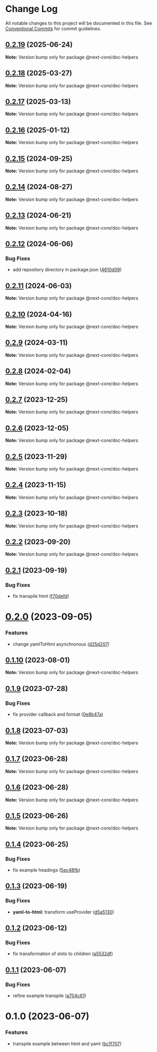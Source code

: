 # Change Log

All notable changes to this project will be documented in this file.
See [Conventional Commits](https://conventionalcommits.org) for commit guidelines.

## [0.2.19](https://github.com/easyops-cn/next-core/compare/@next-core/doc-helpers@0.2.18...@next-core/doc-helpers@0.2.19) (2025-06-24)

**Note:** Version bump only for package @next-core/doc-helpers





## [0.2.18](https://github.com/easyops-cn/next-core/compare/@next-core/doc-helpers@0.2.17...@next-core/doc-helpers@0.2.18) (2025-03-27)

**Note:** Version bump only for package @next-core/doc-helpers





## [0.2.17](https://github.com/easyops-cn/next-core/compare/@next-core/doc-helpers@0.2.16...@next-core/doc-helpers@0.2.17) (2025-03-13)

**Note:** Version bump only for package @next-core/doc-helpers





## [0.2.16](https://github.com/easyops-cn/next-core/compare/@next-core/doc-helpers@0.2.15...@next-core/doc-helpers@0.2.16) (2025-01-12)

**Note:** Version bump only for package @next-core/doc-helpers





## [0.2.15](https://github.com/easyops-cn/next-core/compare/@next-core/doc-helpers@0.2.14...@next-core/doc-helpers@0.2.15) (2024-09-25)

**Note:** Version bump only for package @next-core/doc-helpers





## [0.2.14](https://github.com/easyops-cn/next-core/compare/@next-core/doc-helpers@0.2.13...@next-core/doc-helpers@0.2.14) (2024-08-27)

**Note:** Version bump only for package @next-core/doc-helpers





## [0.2.13](https://github.com/easyops-cn/next-core/compare/@next-core/doc-helpers@0.2.12...@next-core/doc-helpers@0.2.13) (2024-06-21)

**Note:** Version bump only for package @next-core/doc-helpers





## [0.2.12](https://github.com/easyops-cn/next-core/compare/@next-core/doc-helpers@0.2.11...@next-core/doc-helpers@0.2.12) (2024-06-06)


### Bug Fixes

* add repository directory in package.json ([4610d09](https://github.com/easyops-cn/next-core/commit/4610d0987f98b4cda82aa232e488f375bcfd42a3))





## [0.2.11](https://github.com/easyops-cn/next-core/compare/@next-core/doc-helpers@0.2.10...@next-core/doc-helpers@0.2.11) (2024-06-03)

**Note:** Version bump only for package @next-core/doc-helpers





## [0.2.10](https://github.com/easyops-cn/next-core/compare/@next-core/doc-helpers@0.2.9...@next-core/doc-helpers@0.2.10) (2024-04-16)

**Note:** Version bump only for package @next-core/doc-helpers





## [0.2.9](https://github.com/easyops-cn/next-core/compare/@next-core/doc-helpers@0.2.8...@next-core/doc-helpers@0.2.9) (2024-03-11)

**Note:** Version bump only for package @next-core/doc-helpers





## [0.2.8](https://github.com/easyops-cn/next-core/compare/@next-core/doc-helpers@0.2.7...@next-core/doc-helpers@0.2.8) (2024-02-04)

**Note:** Version bump only for package @next-core/doc-helpers





## [0.2.7](https://github.com/easyops-cn/next-core/compare/@next-core/doc-helpers@0.2.6...@next-core/doc-helpers@0.2.7) (2023-12-25)

**Note:** Version bump only for package @next-core/doc-helpers





## [0.2.6](https://github.com/easyops-cn/next-core/compare/@next-core/doc-helpers@0.2.5...@next-core/doc-helpers@0.2.6) (2023-12-05)

**Note:** Version bump only for package @next-core/doc-helpers





## [0.2.5](https://github.com/easyops-cn/next-core/compare/@next-core/doc-helpers@0.2.4...@next-core/doc-helpers@0.2.5) (2023-11-29)

**Note:** Version bump only for package @next-core/doc-helpers





## [0.2.4](https://github.com/easyops-cn/next-core/compare/@next-core/doc-helpers@0.2.3...@next-core/doc-helpers@0.2.4) (2023-11-15)

**Note:** Version bump only for package @next-core/doc-helpers





## [0.2.3](https://github.com/easyops-cn/next-core/compare/@next-core/doc-helpers@0.2.2...@next-core/doc-helpers@0.2.3) (2023-10-18)

**Note:** Version bump only for package @next-core/doc-helpers





## [0.2.2](https://github.com/easyops-cn/next-core/compare/@next-core/doc-helpers@0.2.1...@next-core/doc-helpers@0.2.2) (2023-09-20)

**Note:** Version bump only for package @next-core/doc-helpers





## [0.2.1](https://github.com/easyops-cn/next-core/compare/@next-core/doc-helpers@0.2.0...@next-core/doc-helpers@0.2.1) (2023-09-19)


### Bug Fixes

* fix transpile html ([f70defd](https://github.com/easyops-cn/next-core/commit/f70defd599145cb2f6c6c43aa0fffb68055d3760))





# [0.2.0](https://github.com/easyops-cn/next-core/compare/@next-core/doc-helpers@0.1.10...@next-core/doc-helpers@0.2.0) (2023-09-05)


### Features

* change yamlToHtml asynchronous ([d25d207](https://github.com/easyops-cn/next-core/commit/d25d20726a1ee2d0a6ff105b1f12da62fb9a1b11))





## [0.1.10](https://github.com/easyops-cn/next-core/compare/@next-core/doc-helpers@0.1.9...@next-core/doc-helpers@0.1.10) (2023-08-01)

**Note:** Version bump only for package @next-core/doc-helpers





## [0.1.9](https://github.com/easyops-cn/next-core/compare/@next-core/doc-helpers@0.1.8...@next-core/doc-helpers@0.1.9) (2023-07-28)


### Bug Fixes

* fix provider callback and format ([0e8b47a](https://github.com/easyops-cn/next-core/commit/0e8b47aa48714da7dfe831b0706a5049116ab0a9))





## [0.1.8](https://github.com/easyops-cn/next-core/compare/@next-core/doc-helpers@0.1.7...@next-core/doc-helpers@0.1.8) (2023-07-03)

**Note:** Version bump only for package @next-core/doc-helpers





## [0.1.7](https://github.com/easyops-cn/next-core/compare/@next-core/doc-helpers@0.1.6...@next-core/doc-helpers@0.1.7) (2023-06-28)

**Note:** Version bump only for package @next-core/doc-helpers





## [0.1.6](https://github.com/easyops-cn/next-core/compare/@next-core/doc-helpers@0.1.5...@next-core/doc-helpers@0.1.6) (2023-06-28)

**Note:** Version bump only for package @next-core/doc-helpers





## [0.1.5](https://github.com/easyops-cn/next-core/compare/@next-core/doc-helpers@0.1.4...@next-core/doc-helpers@0.1.5) (2023-06-26)

**Note:** Version bump only for package @next-core/doc-helpers





## [0.1.4](https://github.com/easyops-cn/next-core/compare/@next-core/doc-helpers@0.1.3...@next-core/doc-helpers@0.1.4) (2023-06-25)


### Bug Fixes

* fix example headings ([5ec48fb](https://github.com/easyops-cn/next-core/commit/5ec48fbfb93e3d98905b4150b553fcd51023092f))





## [0.1.3](https://github.com/easyops-cn/next-core/compare/@next-core/doc-helpers@0.1.2...@next-core/doc-helpers@0.1.3) (2023-06-19)


### Bug Fixes

* **yaml-to-html:** transform useProvider ([d5a5130](https://github.com/easyops-cn/next-core/commit/d5a5130b4c8ba93dcee71e139522281f2d4e209e))





## [0.1.2](https://github.com/easyops-cn/next-core/compare/@next-core/doc-helpers@0.1.1...@next-core/doc-helpers@0.1.2) (2023-06-12)


### Bug Fixes

* fix transformation of slots to children ([a5532df](https://github.com/easyops-cn/next-core/commit/a5532df308a9409746a9273df52d131be757a66f))





## [0.1.1](https://github.com/easyops-cn/next-core/compare/@next-core/doc-helpers@0.1.0...@next-core/doc-helpers@0.1.1) (2023-06-07)


### Bug Fixes

* refine example transpile ([a704c61](https://github.com/easyops-cn/next-core/commit/a704c614a8eb82e91790f09a25f6d5ecc8e0c646))





# 0.1.0 (2023-06-07)


### Features

* transpile example between html and yaml ([bc1f707](https://github.com/easyops-cn/next-core/commit/bc1f707bd05bf7e45114504bc29765301dfd520e))
